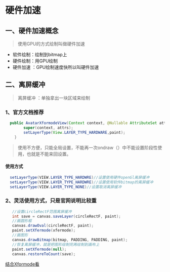 # 硬件加速
## 一、硬件加速概念
> 使用GPU的方式绘制叫做硬件加速   

- 软件绘制：绘制到bitmap上
- 硬件绘制：用GPU绘制
- 硬件加速 ：GPU绘制速度快所以叫硬件加速
## 二、离屏缓冲
> 离屏缓冲 ：单独拿出一块区域来绘制

### 1、官方文档推荐
```java
  public AvatarXformodeView(Context context, @Nullable AttributeSet attrs) {
        super(context, attrs);
        setLayerType(View.LAYER_TYPE_HARDWARE,paint);
    }
```

> 使用不方便，只能全局设置，不能再一次ondraw（）中不能设置阶段性使用，也就是不能来回设置。    
#### 使用方式
```java
  setLayerType(VIEW.LAYER_TYPE_HARDWRE)//设置使用硬件openGl离屏缓冲
  setLayerType(VIEW.LAYER_TYPE_HARDWRE)//设置使用软件bitmap的离屏缓冲
  setLayerType(VIEW.LAYER_TYPE_NONE)//设置取消离屏缓冲
```

### 2、灵活使用方式，只是官网说明比较重

```java
   //设置circleRectF范围离屏缓冲
   int save = canvas.saveLayer(circleRectF, paint);
   //画圆形框
   canvas.drawOval(circleRectF, paint);
   paint.setXfermode(xfermode);
   //画图形
   canvas.drawBitmap(bitmap, PADDING, PADDING, paint);
   //恢复离屏缓冲，就是把图形绘制完再绘制到画布上
   paint.setXfermode(null);
   canvas.restoreToCount(save);
```

[结合Xformode看]()
